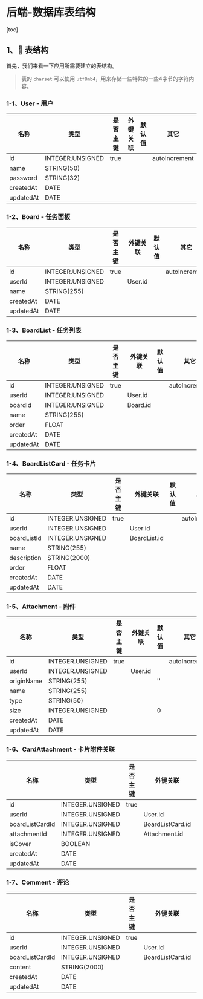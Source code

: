 # 后端-数据库表结构

[toc]

## 1、🍉 表结构

首先，我们来看一下应用所需要建立的表结构。

> 表的 `charset` 可以使用 `utf8mb4`，用来存储一些特殊的一些4字节的字符内容。

### 1-1、User - 用户

| 名称      | 类型             | 是否主键 | 外键关联 | 默认值 | 其它          |
| --------- | ---------------- | -------- | -------- | ------ | ------------- |
| id        | INTEGER.UNSIGNED | true     |          |        | autoIncrement |
| name      | STRING(50)       |          |          |        |               |
| password  | STRING(32)       |          |          |        |               |
| createdAt | DATE             |          |          |        |               |
| updatedAt | DATE             |          |          |        |               |

### 1-2、Board - 任务面板

| 名称      | 类型             | 是否主键 | 外键关联 | 默认值 | 其它          |
| --------- | ---------------- | -------- | -------- | ------ | ------------- |
| id        | INTEGER.UNSIGNED | true     |          |        | autoIncrement |
| userId    | INTEGER.UNSIGNED |          | User.id  |        |               |
| name      | STRING(255)      |          |          |        |               |
| createdAt | DATE             |          |          |        |               |
| updatedAt | DATE             |          |          |        |               |

### 1-3、BoardList - 任务列表

| 名称      | 类型             | 是否主键 | 外键关联 | 默认值 | 其它          |
| --------- | ---------------- | -------- | -------- | ------ | ------------- |
| id        | INTEGER.UNSIGNED | true     |          |        | autoIncrement |
| userId    | INTEGER.UNSIGNED |          | User.id  |        |               |
| boardId   | INTEGER.UNSIGNED |          | Board.id |        |               |
| name      | STRING(255)      |          |          |        |               |
| order     | FLOAT            |          |          |        |               |
| createdAt | DATE             |          |          |        |               |
| updatedAt | DATE             |          |          |        |               |

### 1-4、BoardListCard - 任务卡片

| 名称        | 类型             | 是否主键 | 外键关联     | 默认值 | 其它          |
| ----------- | ---------------- | -------- | ------------ | ------ | ------------- |
| id          | INTEGER.UNSIGNED | true     |              |        | autoIncrement |
| userId      | INTEGER.UNSIGNED |          | User.id      |        |               |
| boardListId | INTEGER.UNSIGNED |          | BoardList.id |        |               |
| name        | STRING(255)      |          |              |        |               |
| description | STRING(2000)     |          |              |        |               |
| order       | FLOAT            |          |              |        |               |
| createdAt   | DATE             |          |              |        |               |
| updatedAt   | DATE             |          |              |        |               |

### 1-5、Attachment - 附件

| 名称       | 类型             | 是否主键 | 外键关联 | 默认值 | 其它          |
| ---------- | ---------------- | -------- | -------- | ------ | ------------- |
| id         | INTEGER.UNSIGNED | true     |          |        | autoIncrement |
| userId     | INTEGER.UNSIGNED |          | User.id  |        |               |
| originName | STRING(255)      |          |          | ''     |               |
| name       | STRING(255)      |          |          |        |               |
| type       | STRING(50)       |          |          |        |               |
| size       | INTEGER.UNSIGNED |          |          | 0      |               |
| createdAt  | DATE             |          |          |        |               |
| updatedAt  | DATE             |          |          |        |               |

### 1-6、CardAttachment - 卡片附件关联

| 名称            | 类型             | 是否主键 | 外键关联         | 默认值 | 其它          |
| --------------- | ---------------- | -------- | ---------------- | ------ | ------------- |
| id              | INTEGER.UNSIGNED | true     |                  |        | autoIncrement |
| userId          | INTEGER.UNSIGNED |          | User.id          |        |               |
| boardListCardId | INTEGER.UNSIGNED |          | BoardListCard.id |        |               |
| attachmentId    | INTEGER.UNSIGNED |          | Attachment.id    |        |               |
| isCover         | BOOLEAN          |          |                  | 0      |               |
| createdAt       | DATE             |          |                  |        |               |
| updatedAt       | DATE             |          |                  |        |               |

### 1-7、Comment - 评论

| 名称            | 类型             | 是否主键 | 外键关联         | 默认值 | 其它          |
| --------------- | ---------------- | -------- | ---------------- | ------ | ------------- |
| id              | INTEGER.UNSIGNED | true     |                  |        | autoIncrement |
| userId          | INTEGER.UNSIGNED |          | User.id          |        |               |
| boardListCardId | INTEGER.UNSIGNED |          | BoardListCard.id |        |               |
| content         | STRING(2000)     |          |                  |        |               |
| createdAt       | DATE             |          |                  |        |               |
| updatedAt       | DATE             |          |                  |        |               |

